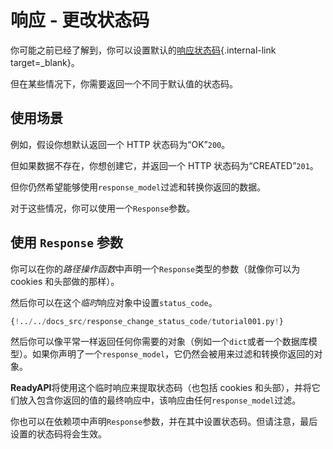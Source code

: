 # 响应 - 更改状态码

你可能之前已经了解到，你可以设置默认的[响应状态码](../tutorial/response-status-code.md){.internal-link target=\_blank}。

但在某些情况下，你需要返回一个不同于默认值的状态码。

## 使用场景

例如，假设你想默认返回一个 HTTP 状态码为“OK”`200`。

但如果数据不存在，你想创建它，并返回一个 HTTP 状态码为“CREATED”`201`。

但你仍然希望能够使用`response_model`过滤和转换你返回的数据。

对于这些情况，你可以使用一个`Response`参数。

## 使用 `Response` 参数

你可以在你的*路径操作函数*中声明一个`Response`类型的参数（就像你可以为 cookies 和头部做的那样）。

然后你可以在这个*临时*响应对象中设置`status_code`。

```Python hl_lines="1  9  12"
{!../../docs_src/response_change_status_code/tutorial001.py!}
```

然后你可以像平常一样返回任何你需要的对象（例如一个`dict`或者一个数据库模型）。如果你声明了一个`response_model`，它仍然会被用来过滤和转换你返回的对象。

**ReadyAPI**将使用这个临时响应来提取状态码（也包括 cookies 和头部），并将它们放入包含你返回的值的最终响应中，该响应由任何`response_model`过滤。

你也可以在依赖项中声明`Response`参数，并在其中设置状态码。但请注意，最后设置的状态码将会生效。
